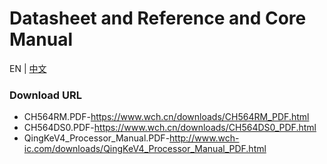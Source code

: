 # Datasheet and Reference and Core Manual

EN | [中文](README_zh.md)

### Download URL

- CH564RM.PDF-<https://www.wch.cn/downloads/CH564RM_PDF.html>
- CH564DS0.PDF-<https://www.wch.cn/downloads/CH564DS0_PDF.html>
- QingKeV4_Processor_Manual.PDF-<http://www.wch-ic.com/downloads/QingKeV4_Processor_Manual_PDF.html>
